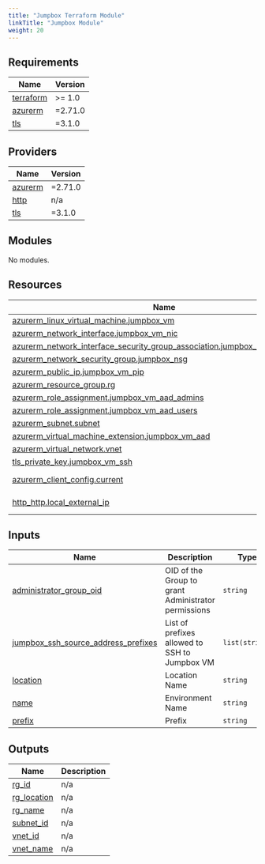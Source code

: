 ```yaml
---
title: "Jumpbox Terraform Module"
linkTitle: "Jumpbox Module"
weight: 20
---
```


<!-- BEGIN_TF_DOCS -->
## Requirements

| Name | Version |
|------|---------|
| <a name="requirement_terraform"></a> [terraform](#requirement\_terraform) | >= 1.0 |
| <a name="requirement_azurerm"></a> [azurerm](#requirement\_azurerm) | =2.71.0 |
| <a name="requirement_tls"></a> [tls](#requirement\_tls) | =3.1.0 |

## Providers

| Name | Version |
|------|---------|
| <a name="provider_azurerm"></a> [azurerm](#provider\_azurerm) | =2.71.0 |
| <a name="provider_http"></a> [http](#provider\_http) | n/a |
| <a name="provider_tls"></a> [tls](#provider\_tls) | =3.1.0 |

## Modules

No modules.

## Resources

| Name | Type |
|------|------|
| [azurerm_linux_virtual_machine.jumpbox_vm](https://registry.terraform.io/providers/hashicorp/azurerm/2.71.0/docs/resources/linux_virtual_machine) | resource |
| [azurerm_network_interface.jumpbox_vm_nic](https://registry.terraform.io/providers/hashicorp/azurerm/2.71.0/docs/resources/network_interface) | resource |
| [azurerm_network_interface_security_group_association.jumpbox_nsg_association](https://registry.terraform.io/providers/hashicorp/azurerm/2.71.0/docs/resources/network_interface_security_group_association) | resource |
| [azurerm_network_security_group.jumpbox_nsg](https://registry.terraform.io/providers/hashicorp/azurerm/2.71.0/docs/resources/network_security_group) | resource |
| [azurerm_public_ip.jumpbox_vm_pip](https://registry.terraform.io/providers/hashicorp/azurerm/2.71.0/docs/resources/public_ip) | resource |
| [azurerm_resource_group.rg](https://registry.terraform.io/providers/hashicorp/azurerm/2.71.0/docs/resources/resource_group) | resource |
| [azurerm_role_assignment.jumpbox_vm_aad_admins](https://registry.terraform.io/providers/hashicorp/azurerm/2.71.0/docs/resources/role_assignment) | resource |
| [azurerm_role_assignment.jumpbox_vm_aad_users](https://registry.terraform.io/providers/hashicorp/azurerm/2.71.0/docs/resources/role_assignment) | resource |
| [azurerm_subnet.subnet](https://registry.terraform.io/providers/hashicorp/azurerm/2.71.0/docs/resources/subnet) | resource |
| [azurerm_virtual_machine_extension.jumpbox_vm_aad](https://registry.terraform.io/providers/hashicorp/azurerm/2.71.0/docs/resources/virtual_machine_extension) | resource |
| [azurerm_virtual_network.vnet](https://registry.terraform.io/providers/hashicorp/azurerm/2.71.0/docs/resources/virtual_network) | resource |
| [tls_private_key.jumpbox_vm_ssh](https://registry.terraform.io/providers/hashicorp/tls/3.1.0/docs/resources/private_key) | resource |
| [azurerm_client_config.current](https://registry.terraform.io/providers/hashicorp/azurerm/2.71.0/docs/data-sources/client_config) | data source |
| [http_http.local_external_ip](https://registry.terraform.io/providers/hashicorp/http/latest/docs/data-sources/http) | data source |

## Inputs

| Name | Description | Type | Default | Required |
|------|-------------|------|---------|:--------:|
| <a name="input_administrator_group_oid"></a> [administrator\_group\_oid](#input\_administrator\_group\_oid) | OID of the Group to grant Administrator permissions | `string` | n/a | yes |
| <a name="input_jumpbox_ssh_source_address_prefixes"></a> [jumpbox\_ssh\_source\_address\_prefixes](#input\_jumpbox\_ssh\_source\_address\_prefixes) | List of prefixes allowed to SSH to Jumpbox VM | `list(string)` | n/a | yes |
| <a name="input_location"></a> [location](#input\_location) | Location Name | `string` | n/a | yes |
| <a name="input_name"></a> [name](#input\_name) | Environment Name | `string` | n/a | yes |
| <a name="input_prefix"></a> [prefix](#input\_prefix) | Prefix | `string` | `""` | no |

## Outputs

| Name | Description |
|------|-------------|
| <a name="output_rg_id"></a> [rg\_id](#output\_rg\_id) | n/a |
| <a name="output_rg_location"></a> [rg\_location](#output\_rg\_location) | n/a |
| <a name="output_rg_name"></a> [rg\_name](#output\_rg\_name) | n/a |
| <a name="output_subnet_id"></a> [subnet\_id](#output\_subnet\_id) | n/a |
| <a name="output_vnet_id"></a> [vnet\_id](#output\_vnet\_id) | n/a |
| <a name="output_vnet_name"></a> [vnet\_name](#output\_vnet\_name) | n/a |
<!-- END_TF_DOCS -->
